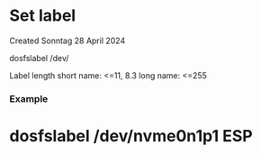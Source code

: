 # Set label
Created Sonntag 28 April 2024

dosfslabel /dev/<Device name> <FS label>
 
Label length 
short name:	<=11, 8.3
long name:	<=255

### Example
# dosfslabel /dev/nvme0n1p1 ESP

